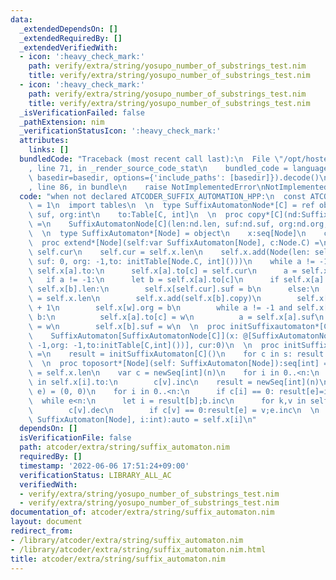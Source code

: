 ```yaml
---
data:
  _extendedDependsOn: []
  _extendedRequiredBy: []
  _extendedVerifiedWith:
  - icon: ':heavy_check_mark:'
    path: verify/extra/string/yosupo_number_of_substrings_test.nim
    title: verify/extra/string/yosupo_number_of_substrings_test.nim
  - icon: ':heavy_check_mark:'
    path: verify/extra/string/yosupo_number_of_substrings_test.nim
    title: verify/extra/string/yosupo_number_of_substrings_test.nim
  _isVerificationFailed: false
  _pathExtension: nim
  _verificationStatusIcon: ':heavy_check_mark:'
  attributes:
    links: []
  bundledCode: "Traceback (most recent call last):\n  File \"/opt/hostedtoolcache/Python/3.10.8/x64/lib/python3.10/site-packages/onlinejudge_verify/documentation/build.py\"\
    , line 71, in _render_source_code_stat\n    bundled_code = language.bundle(stat.path,\
    \ basedir=basedir, options={'include_paths': [basedir]}).decode()\n  File \"/opt/hostedtoolcache/Python/3.10.8/x64/lib/python3.10/site-packages/onlinejudge_verify/languages/nim.py\"\
    , line 86, in bundle\n    raise NotImplementedError\nNotImplementedError\n"
  code: "when not declared ATCODER_SUFFIX_AUTOMATION_HPP:\n  const ATCODER_SUFFIX_AUTOMATION_HPP*\
    \ = 1\n  import tables\n  \n  type SuffixAutomatonNode*[C] = ref object\n    len,\
    \ suf, org:int\n    to:Table[C, int]\n  \n  proc copy*[C](nd:SuffixAutomatonNode[C]):SuffixAutomatonNode[C]\
    \ =\n    SuffixAutomatonNode[C](len:nd.len, suf:nd.suf, org:nd.org, to:nd.to)\n\
    \  \n  type SuffixAutomaton*[Node] = object\n    x:seq[Node]\n    cur:int\n  \n\
    \  proc extend*[Node](self:var SuffixAutomaton[Node], c:Node.C) =\n    var a =\
    \ self.cur\n    self.cur = self.x.len\n    self.x.add(Node(len: self.x[a].len+1,\
    \ suf: 0, org: -1,to: initTable[Node.C, int]()))\n    while a != -1 and c notin\
    \ self.x[a].to:\n      self.x[a].to[c] = self.cur\n      a = self.x[a].suf\n \
    \   if a != -1:\n      let b = self.x[a].to[c]\n      if self.x[a].len + 1 ==\
    \ self.x[b].len:\n        self.x[self.cur].suf = b\n      else:\n        let w\
    \ = self.x.len\n        self.x.add(self.x[b].copy)\n        self.x[w].len = self.x[a].len\
    \ + 1\n        self.x[w].org = b\n        while a != -1 and self.x[a].to[c] ==\
    \ b:\n          self.x[a].to[c] = w\n          a = self.x[a].suf\n        self.x[self.cur].suf\
    \ = w\n        self.x[b].suf = w\n  \n  proc initSuffixautomaton*[C]():auto =\n\
    \    SuffixAutomaton[SuffixAutomatonNode[C]](x: @[SuffixAutomatonNode[C](len:0,suf:\
    \ -1,org: -1,to:initTable[C,int]())], cur:0)\n  \n  proc initSuffixautomaton*[C](s:string):auto\
    \ =\n    result = initSuffixAutomaton[C]()\n    for c in s: result.extend(c)\n\
    \  \n  proc toposort*[Node](self: SuffixAutomaton[Node]):seq[int] =\n    let n\
    \ = self.x.len\n    var c = newSeq[int](n)\n    for i in 0..<n:\n      for k,v\
    \ in self.x[i].to:\n        c[v].inc\n    result = newSeq[int](n)\n    var (b,\
    \ e) = (0, 0)\n    for i in 0..<n:\n      if c[i] == 0: result[e]=i;e.inc\n  \
    \  while e<n:\n      let i = result[b];b.inc\n      for k,v in self.x[i].to:\n\
    \        c[v].dec\n        if c[v] == 0:result[e] = v;e.inc\n  \n  proc `[]`*[Node](self:\
    \ SuffixAutomaton[Node], i:int):auto = self.x[i]\n"
  dependsOn: []
  isVerificationFile: false
  path: atcoder/extra/string/suffix_automaton.nim
  requiredBy: []
  timestamp: '2022-06-06 17:51:24+09:00'
  verificationStatus: LIBRARY_ALL_AC
  verifiedWith:
  - verify/extra/string/yosupo_number_of_substrings_test.nim
  - verify/extra/string/yosupo_number_of_substrings_test.nim
documentation_of: atcoder/extra/string/suffix_automaton.nim
layout: document
redirect_from:
- /library/atcoder/extra/string/suffix_automaton.nim
- /library/atcoder/extra/string/suffix_automaton.nim.html
title: atcoder/extra/string/suffix_automaton.nim
---
```

